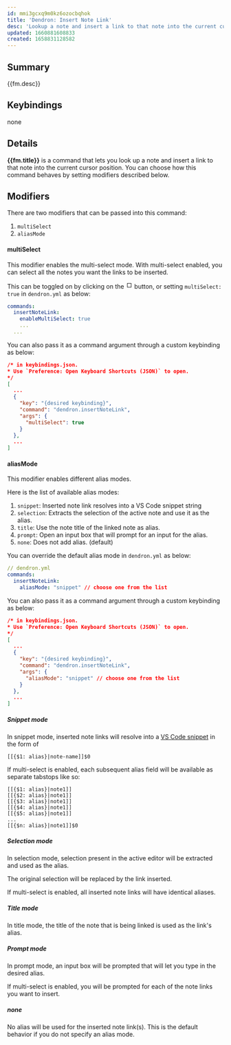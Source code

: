 ```yaml
---
id: mmi3gcxq9m0kz6ozocbqhok
title: 'Dendron: Insert Note Link'
desc: 'Lookup a note and insert a link to that note into the current cursor position.'
updated: 1660881608833
created: 1658831128582
---
```


## Summary

{{fm.desc}}

## Keybindings

none

## Details

**{{fm.title}}** is a command that lets you look up a note and insert a link to that note into the current cursor position.
You can choose how this command behaves by setting modifiers described below.

## Modifiers

There are two modifiers that can be passed into this command:

1. `multiSelect`
1. `aliasMode`

#### multiSelect

This modifier enables the multi-select mode.
With multi-select enabled, you can select all the notes you want the links to be inserted.

This can be toggled on by clicking on the <svg width="16" height="16" viewBox="0 0 16 16" xmlns="http://www.w3.org/2000/svg" fill="currentColor"><path d="M3 3v10h10V3H3zm9 9H4V4h8v8z"/></svg> button, or setting `multiSelect: true` in `dendron.yml` as below:

```yaml
commands:
  insertNoteLink:
    enableMultiSelect: true
    ...
  ...
```

You can also pass it as a command argument through a custom keybinding as below:

```json
/* in keybindings.json.
* Use `Preference: Open Keyboard Shortcuts (JSON)` to open.
*/
[
  ...
  {
    "key": "{desired keybinding}",
    "command": "dendron.insertNoteLink",
    "args": {
      "multiSelect": true
    }
  },
  ...
]
```

#### aliasMode

This modifier enables different alias modes.

Here is the list of available alias modes:

1. `snippet`: Inserted note link resolves into a VS Code snippet string
1. `selection`: Extracts the selection of the active note and use it as the alias.
1. `title`: Use the note title of the linked note as alias.
1. `prompt`: Open an input box that will prompt for an input for the alias.
1. `none`: Does not add alias. (default)

You can override the default alias mode in `dendron.yml` as below:

```yaml
// dendron.yml
commands:
  insertNoteLink:
    aliasMode: "snippet" // choose one from the list
```

You can also pass it as a command argument through a custom keybinding as below:

```json
/* in keybindings.json.
* Use `Preference: Open Keyboard Shortcuts (JSON)` to open.
*/
[
  ...
  {
    "key": "{desired keybinding}",
    "command": "dendron.insertNoteLink",
    "args": {
      "aliasMode": "snippet" // choose one from the list
    }
  },
  ...
]
```

##### Snippet mode

In snippet mode, inserted note links will resolve into a [VS Code snippet](https://code.visualstudio.com/docs/editor/userdefinedsnippets) in the form of

`[[{$1: alias}|note-name]]$0`

If multi-select is enabled, each subsequent alias field will be available as separate tabstops like so:

```
[[{$1: alias}|note1]]
[[{$2: alias}|note1]]
[[{$3: alias}|note1]]
[[{$4: alias}|note1]]
[[{$5: alias}|note1]]
...
[[{$n: alias}|note1]]$0
```

##### Selection mode

In selection mode, selection present in the active editor will be extracted and used as the alias.

The original selection will be replaced by the link inserted.

If multi-select is enabled, all inserted note links will have identical aliases.

##### Title mode

In title mode, the title of the note that is being linked is used as the link's alias.

##### Prompt mode

In prompt mode, an input box will be prompted that will let you type in the desired alias.

If multi-select is enabled, you will be prompted for each of the note links you want to insert.

##### none

No alias will be used for the inserted note link(s).
This is the default behavior if you do not specify an alias mode.
